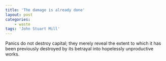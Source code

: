 ```yaml
---
title: 'The damage is already done'
layout: post
categories:
    - waste
tags: 'John Stuart Mill'
---
```


Panics do not destroy capital; they merely reveal the extent to which it has been previously destroyed by its betrayal into hopelessly unproductive works.